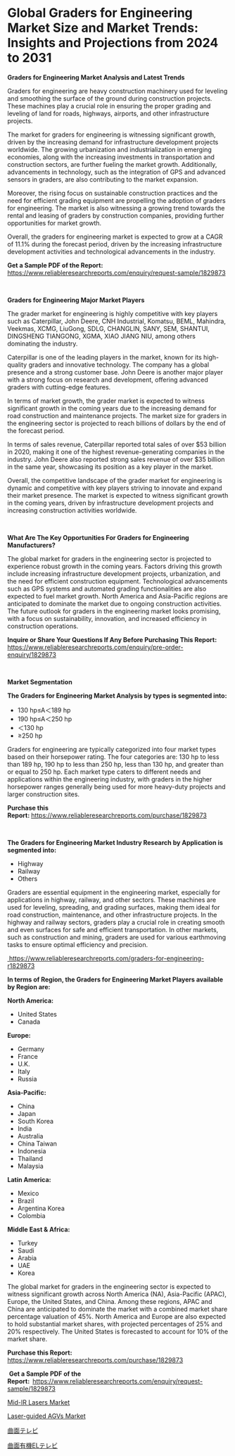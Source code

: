 <p><h1>Global Graders for Engineering Market Size and Market Trends: Insights and Projections from 2024 to 2031</h1></p><p><strong>Graders for Engineering Market Analysis and Latest Trends</strong></p>
<p><p>Graders for engineering are heavy construction machinery used for leveling and smoothing the surface of the ground during construction projects. These machines play a crucial role in ensuring the proper grading and leveling of land for roads, highways, airports, and other infrastructure projects.</p><p>The market for graders for engineering is witnessing significant growth, driven by the increasing demand for infrastructure development projects worldwide. The growing urbanization and industrialization in emerging economies, along with the increasing investments in transportation and construction sectors, are further fueling the market growth. Additionally, advancements in technology, such as the integration of GPS and advanced sensors in graders, are also contributing to the market expansion.</p><p>Moreover, the rising focus on sustainable construction practices and the need for efficient grading equipment are propelling the adoption of graders for engineering. The market is also witnessing a growing trend towards the rental and leasing of graders by construction companies, providing further opportunities for market growth.</p><p>Overall, the graders for engineering market is expected to grow at a CAGR of 11.1% during the forecast period, driven by the increasing infrastructure development activities and technological advancements in the industry.</p></p>
<p><strong>Get a Sample PDF of the Report:&nbsp;</strong> <a href="https://www.reliableresearchreports.com/enquiry/request-sample/1829873">https://www.reliableresearchreports.com/enquiry/request-sample/1829873</a></p>
<p>&nbsp;</p>
<p><strong>Graders for Engineering Major Market Players</strong></p>
<p><p>The grader market for engineering is highly competitive with key players such as Caterpillar, John Deere, CNH Industrial, Komatsu, BEML, Mahindra, Veekmas, XCMG, LiuGong, SDLG, CHANGLIN, SANY, SEM, SHANTUI, DINGSHENG TIANGONG, XGMA, XIAO JIANG NIU, among others dominating the industry. </p><p>Caterpillar is one of the leading players in the market, known for its high-quality graders and innovative technology. The company has a global presence and a strong customer base. John Deere is another major player with a strong focus on research and development, offering advanced graders with cutting-edge features.</p><p>In terms of market growth, the grader market is expected to witness significant growth in the coming years due to the increasing demand for road construction and maintenance projects. The market size for graders in the engineering sector is projected to reach billions of dollars by the end of the forecast period.</p><p>In terms of sales revenue, Caterpillar reported total sales of over $53 billion in 2020, making it one of the highest revenue-generating companies in the industry. John Deere also reported strong sales revenue of over $35 billion in the same year, showcasing its position as a key player in the market.</p><p>Overall, the competitive landscape of the grader market for engineering is dynamic and competitive with key players striving to innovate and expand their market presence. The market is expected to witness significant growth in the coming years, driven by infrastructure development projects and increasing construction activities worldwide.</p></p>
<p>&nbsp;</p>
<p><strong>What Are The Key Opportunities For Graders for Engineering Manufacturers?</strong></p>
<p><p>The global market for graders in the engineering sector is projected to experience robust growth in the coming years. Factors driving this growth include increasing infrastructure development projects, urbanization, and the need for efficient construction equipment. Technological advancements such as GPS systems and automated grading functionalities are also expected to fuel market growth. North America and Asia-Pacific regions are anticipated to dominate the market due to ongoing construction activities. The future outlook for graders in the engineering market looks promising, with a focus on sustainability, innovation, and increased efficiency in construction operations.</p></p>
<p><strong>Inquire or Share Your Questions If Any Before Purchasing This Report:</strong> <a href="https://www.reliableresearchreports.com/enquiry/pre-order-enquiry/1829873">https://www.reliableresearchreports.com/enquiry/pre-order-enquiry/1829873</a></p>
<p>&nbsp;</p>
<p><strong>Market Segmentation</strong></p>
<p><strong>The Graders for Engineering Market Analysis by types is segmented into:</strong></p>
<p><ul><li>130 hp≤A＜189 hp</li><li>190 hp≤A＜250 hp</li><li>＜130 hp</li><li>≥250 hp</li></ul></p>
<p><p>Graders for engineering are typically categorized into four market types based on their horsepower rating. The four categories are: 130 hp to less than 189 hp, 190 hp to less than 250 hp, less than 130 hp, and greater than or equal to 250 hp. Each market type caters to different needs and applications within the engineering industry, with graders in the higher horsepower ranges generally being used for more heavy-duty projects and larger construction sites.</p></p>
<p><strong>Purchase this Report:&nbsp;</strong><a href="https://www.reliableresearchreports.com/purchase/1829873">https://www.reliableresearchreports.com/purchase/1829873</a></p>
<p>&nbsp;</p>
<p><strong>The Graders for Engineering Market Industry Research by Application is segmented into:</strong></p>
<p><ul><li>Highway</li><li>Railway</li><li>Others</li></ul></p>
<p><p>Graders are essential equipment in the engineering market, especially for applications in highway, railway, and other sectors. These machines are used for leveling, spreading, and grading surfaces, making them ideal for road construction, maintenance, and other infrastructure projects. In the highway and railway sectors, graders play a crucial role in creating smooth and even surfaces for safe and efficient transportation. In other markets, such as construction and mining, graders are used for various earthmoving tasks to ensure optimal efficiency and precision.</p></p>
<p><a href="https://www.reliableresearchreports.com/graders-for-engineering-r1829873">&nbsp;https://www.reliableresearchreports.com/graders-for-engineering-r1829873</a></p>
<p><strong>In terms of Region, the Graders for Engineering Market Players available by Region are:</strong></p>
<p>
    <p> <strong> North America: </strong>
        <ul>
            <li>United States</li>
            <li>Canada</li>
        </ul>
        </p> 
    <p> <strong> Europe: </strong>
        <ul>
            <li>Germany</li>
            <li>France</li>
            <li>U.K.</li>
            <li>Italy</li>
            <li>Russia</li>
        </ul>
        </p> 
    <p> <strong> Asia-Pacific: </strong>
        <ul>
            <li>China</li>
            <li>Japan</li>
            <li>South Korea</li>
            <li>India</li>
            <li>Australia</li>
            <li>China Taiwan</li>
            <li>Indonesia</li>
            <li>Thailand</li>
            <li>Malaysia</li>
        </ul>
        </p> 
    <p> <strong> Latin America: </strong>
        <ul>
            <li>Mexico</li>
            <li>Brazil</li>
            <li>Argentina Korea</li>
            <li>Colombia</li>
        </ul>
        </p> 
    <p> <strong> Middle East & Africa: </strong>
        <ul>
            <li>Turkey</li>
            <li>Saudi</li>
            <li>Arabia</li>
            <li>UAE</li>
            <li>Korea</li>
        </ul>
    </p>
    </p>
<p><p>The global market for graders in the engineering sector is expected to witness significant growth across North America (NA), Asia-Pacific (APAC), Europe, the United States, and China. Among these regions, APAC and China are anticipated to dominate the market with a combined market share percentage valuation of 45%. North America and Europe are also expected to hold substantial market shares, with projected percentages of 25% and 20% respectively. The United States is forecasted to account for 10% of the market share.</p></p>
<p><strong>Purchase this Report: </strong><a href="https://www.reliableresearchreports.com/purchase/1829873">https://www.reliableresearchreports.com/purchase/1829873</a></p>
<p>&nbsp;<strong>Get a Sample PDF of the Report:&nbsp;&nbsp;</strong><a href="https://www.reliableresearchreports.com/enquiry/request-sample/1829873">https://www.reliableresearchreports.com/enquiry/request-sample/1829873</a></p>
<p><strong></strong></p>
<p><p><a href="https://github.com/suaretopek9/Market-Research-Report-List-2/blob/main/mid-ir-lasers-market.md">Mid-IR Lasers Market</a></p><p><a href="https://github.com/moyahfrancoestellec51j635wcx/Market-Research-Report-List-2/blob/main/laser-guided-agvs-market.md">Laser-guided AGVs Market</a></p><p><a href="https://github.com/dadanedu33/Market-Research-Report-List-1/blob/main/555479142118.md">曲面テレビ</a></p><p><a href="https://github.com/ihabdkwlxs948/Market-Research-Report-List-1/blob/main/296127542117.md">曲面有機ELテレビ</a></p></p>